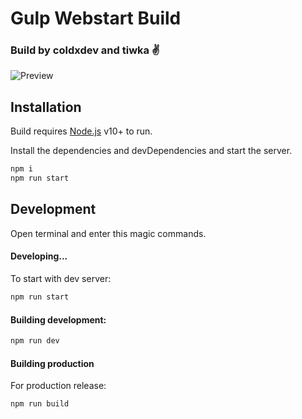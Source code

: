 # Gulp Webstart Build

### Build by **coldxdev** and **tiwka** ✌️

![Preview](https://i.ibb.co/G06XpbD/Gulp-preview.jpg)

## Installation

Build requires [Node.js](https://nodejs.org/) v10+ to run.

Install the dependencies and devDependencies and start the server.

```sh
npm i
npm run start
```

## Development

Open terminal and enter this magic commands.


#### Developing...

To start with dev server:

```sh
npm run start
```

#### Building development:

```sh
npm run dev
```


#### Building production

For production release:

```sh
npm run build
```